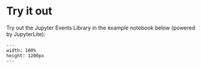# Try it out

Try out the Jupyter Events Library in the example notebook below (powered by JupyterLite):

```{retrolite} demo-notebook.ipynb
---
width: 100%
height: 1200px
---
```
